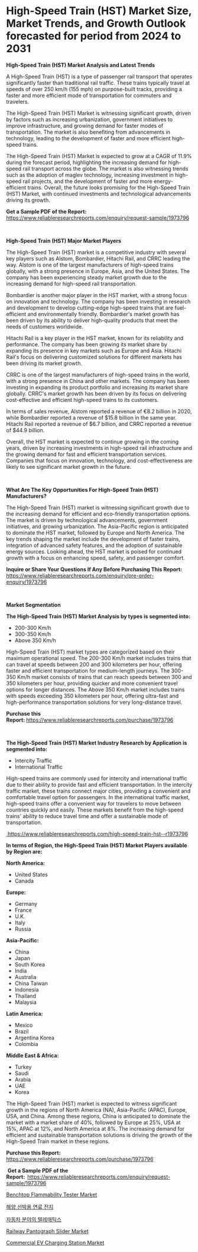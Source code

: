 <p><h1>High-Speed Train (HST) Market Size, Market Trends, and Growth Outlook forecasted for period from 2024 to 2031</h1></p><p><strong>High-Speed Train (HST) Market Analysis and Latest Trends</strong></p>
<p><p>A High-Speed Train (HST) is a type of passenger rail transport that operates significantly faster than traditional rail traffic. These trains typically travel at speeds of over 250 km/h (155 mph) on purpose-built tracks, providing a faster and more efficient mode of transportation for commuters and travelers.</p><p>The High-Speed Train (HST) Market is witnessing significant growth, driven by factors such as increasing urbanization, government initiatives to improve infrastructure, and growing demand for faster modes of transportation. The market is also benefiting from advancements in technology, leading to the development of faster and more efficient high-speed trains.</p><p>The High-Speed Train (HST) Market is expected to grow at a CAGR of 11.9% during the forecast period, highlighting the increasing demand for high-speed rail transport across the globe. The market is also witnessing trends such as the adoption of maglev technology, increasing investment in high-speed rail projects, and the development of faster and more energy-efficient trains. Overall, the future looks promising for the High-Speed Train (HST) Market, with continued investments and technological advancements driving its growth.</p></p>
<p><strong>Get a Sample PDF of the Report:&nbsp;</strong> <a href="https://www.reliableresearchreports.com/enquiry/request-sample/1973796">https://www.reliableresearchreports.com/enquiry/request-sample/1973796</a></p>
<p>&nbsp;</p>
<p><strong>High-Speed Train (HST) Major Market Players</strong></p>
<p><p>The High-Speed Train (HST) market is a competitive industry with several key players such as Alstom, Bombardier, Hitachi Rail, and CRRC leading the way. Alstom is one of the largest manufacturers of high-speed trains globally, with a strong presence in Europe, Asia, and the United States. The company has been experiencing steady market growth due to the increasing demand for high-speed rail transportation.</p><p>Bombardier is another major player in the HST market, with a strong focus on innovation and technology. The company has been investing in research and development to develop cutting-edge high-speed trains that are fuel-efficient and environmentally friendly. Bombardier's market growth has been driven by its ability to deliver high-quality products that meet the needs of customers worldwide.</p><p>Hitachi Rail is a key player in the HST market, known for its reliability and performance. The company has been growing its market share by expanding its presence in key markets such as Europe and Asia. Hitachi Rail's focus on delivering customized solutions for different markets has been driving its market growth.</p><p>CRRC is one of the largest manufacturers of high-speed trains in the world, with a strong presence in China and other markets. The company has been investing in expanding its product portfolio and increasing its market share globally. CRRC's market growth has been driven by its focus on delivering cost-effective and efficient high-speed trains to its customers.</p><p>In terms of sales revenue, Alstom reported a revenue of €8.2 billion in 2020, while Bombardier reported a revenue of $15.8 billion in the same year. Hitachi Rail reported a revenue of $6.7 billion, and CRRC reported a revenue of $44.9 billion. </p><p>Overall, the HST market is expected to continue growing in the coming years, driven by increasing investments in high-speed rail infrastructure and the growing demand for fast and efficient transportation services. Companies that focus on innovation, technology, and cost-effectiveness are likely to see significant market growth in the future.</p></p>
<p>&nbsp;</p>
<p><strong>What Are The Key Opportunities For High-Speed Train (HST) Manufacturers?</strong></p>
<p><p>The High-Speed Train (HST) market is witnessing significant growth due to the increasing demand for efficient and eco-friendly transportation options. The market is driven by technological advancements, government initiatives, and growing urbanization. The Asia-Pacific region is anticipated to dominate the HST market, followed by Europe and North America. The key trends shaping the market include the development of faster trains, integration of advanced safety features, and the adoption of sustainable energy sources. Looking ahead, the HST market is poised for continued growth with a focus on enhancing speed, safety, and passenger comfort.</p></p>
<p><strong>Inquire or Share Your Questions If Any Before Purchasing This Report:</strong> <a href="https://www.reliableresearchreports.com/enquiry/pre-order-enquiry/1973796">https://www.reliableresearchreports.com/enquiry/pre-order-enquiry/1973796</a></p>
<p>&nbsp;</p>
<p><strong>Market Segmentation</strong></p>
<p><strong>The High-Speed Train (HST) Market Analysis by types is segmented into:</strong></p>
<p><ul><li>200-300 Km/h</li><li>300-350 Km/h</li><li>Above 350 Km/h</li></ul></p>
<p><p>High-Speed Train (HST) market types are categorized based on their maximum operational speed. The 200-300 Km/h market includes trains that can travel at speeds between 200 and 300 kilometers per hour, offering faster and efficient transportation for medium-length journeys. The 300-350 Km/h market consists of trains that can reach speeds between 300 and 350 kilometers per hour, providing quicker and more convenient travel options for longer distances. The Above 350 Km/h market includes trains with speeds exceeding 350 kilometers per hour, offering ultra-fast and high-performance transportation solutions for very long-distance travel.</p></p>
<p><strong>Purchase this Report:&nbsp;</strong><a href="https://www.reliableresearchreports.com/purchase/1973796">https://www.reliableresearchreports.com/purchase/1973796</a></p>
<p>&nbsp;</p>
<p><strong>The High-Speed Train (HST) Market Industry Research by Application is segmented into:</strong></p>
<p><ul><li>Intercity Traffic</li><li>International Traffic</li></ul></p>
<p><p>High-speed trains are commonly used for intercity and international traffic due to their ability to provide fast and efficient transportation. In the intercity traffic market, these trains connect major cities, providing a convenient and comfortable travel option for passengers. In the international traffic market, high-speed trains offer a convenient way for travelers to move between countries quickly and easily. These markets benefit from the high-speed trains' ability to reduce travel time and offer a sustainable mode of transportation.</p></p>
<p><a href="https://www.reliableresearchreports.com/high-speed-train-hst--r1973796">&nbsp;https://www.reliableresearchreports.com/high-speed-train-hst--r1973796</a></p>
<p><strong>In terms of Region, the High-Speed Train (HST) Market Players available by Region are:</strong></p>
<p>
    <p> <strong> North America: </strong>
        <ul>
            <li>United States</li>
            <li>Canada</li>
        </ul>
        </p> 
    <p> <strong> Europe: </strong>
        <ul>
            <li>Germany</li>
            <li>France</li>
            <li>U.K.</li>
            <li>Italy</li>
            <li>Russia</li>
        </ul>
        </p> 
    <p> <strong> Asia-Pacific: </strong>
        <ul>
            <li>China</li>
            <li>Japan</li>
            <li>South Korea</li>
            <li>India</li>
            <li>Australia</li>
            <li>China Taiwan</li>
            <li>Indonesia</li>
            <li>Thailand</li>
            <li>Malaysia</li>
        </ul>
        </p> 
    <p> <strong> Latin America: </strong>
        <ul>
            <li>Mexico</li>
            <li>Brazil</li>
            <li>Argentina Korea</li>
            <li>Colombia</li>
        </ul>
        </p> 
    <p> <strong> Middle East & Africa: </strong>
        <ul>
            <li>Turkey</li>
            <li>Saudi</li>
            <li>Arabia</li>
            <li>UAE</li>
            <li>Korea</li>
        </ul>
    </p>
    </p>
<p><p>The High-Speed Train (HST) market is expected to witness significant growth in the regions of North America (NA), Asia-Pacific (APAC), Europe, USA, and China. Among these regions, China is anticipated to dominate the market with a market share of 40%, followed by Europe at 25%, USA at 15%, APAC at 12%, and North America at 8%. The increasing demand for efficient and sustainable transportation solutions is driving the growth of the High-Speed Train market in these regions.</p></p>
<p><strong>Purchase this Report: </strong><a href="https://www.reliableresearchreports.com/purchase/1973796">https://www.reliableresearchreports.com/purchase/1973796</a></p>
<p>&nbsp;<strong>Get a Sample PDF of the Report:&nbsp;&nbsp;</strong><a href="https://www.reliableresearchreports.com/enquiry/request-sample/1973796">https://www.reliableresearchreports.com/enquiry/request-sample/1973796</a></p>
<p><strong></strong></p>
<p><p><a href="https://www.linkedin.com/pulse/benchtop-flammability-tester-market-global-insights-sales-trends-stmtc?trackingId=c3tQCGT2TW2QXff6zYlI7A%3D%3D">Benchtop Flammability Tester Market</a></p><p><a href="https://github.com/AidenReinger/Market-Research-Report-List-2/blob/main/402551872051.md">해양 선박용 연료 전지</a></p><p><a href="https://github.com/wallacBahrtyinger567686/Market-Research-Report-List-3/blob/main/294652372050.md">자동차 분야의 텔레매틱스</a></p><p><a href="https://www.linkedin.com/pulse/railway-pantograph-slider-market-share-new-trends-analysis-4kkuc?trackingId=RJ9sBFHlRxWXOLWH8w1qMg%3D%3D">Railway Pantograph Slider Market</a></p><p><a href="https://www.linkedin.com/pulse/commercial-ev-charging-station-market-outlook-forecast-vuzye?trackingId=HLZIdcdoQhC3nWEH%2BaFCgA%3D%3D">Commercial EV Charging Station Market</a></p></p>
